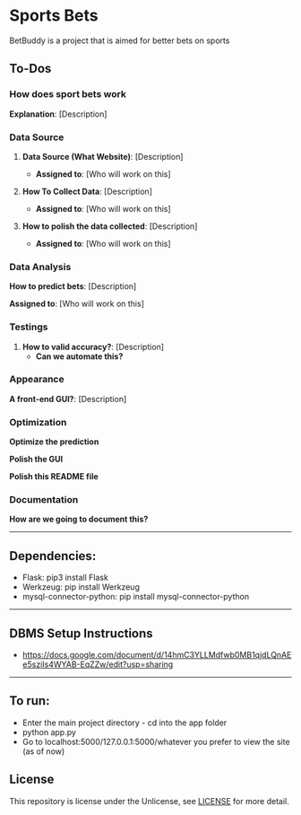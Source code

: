 # Sports Bets

BetBuddy is a project that is aimed for better bets on sports

## To-Dos

### How does sport bets work

**Explanation**: [Description]

### Data Source

1. **Data Source (What Website)**: [Description]
   * **Assigned to**: [Who will work on this]

2. **How To Collect Data**: [Description]
   * **Assigned to**: [Who will work on this]

3. **How to polish the data collected**: [Description]
   * **Assigned to**: [Who will work on this]

### Data Analysis

**How to predict bets**: [Description]

**Assigned to**: [Who will work on this]

### Testings

1. **How to valid accuracy?**: [Description]
   * **Can we automate this?** 
### Appearance

**A front-end GUI?**: [Description]

### Optimization

**Optimize the prediction**

**Polish the GUI**

**Polish this README file**

### Documentation

**How are we going to document this?**

---
## Dependencies:
- Flask: pip3 install Flask
- Werkzeug: pip install Werkzeug
- mysql-connector-python: pip install mysql-connector-python
---
## DBMS Setup Instructions
- https://docs.google.com/document/d/14hmC3YLLMdfwb0MB1qjdLQnAEe5sziIs4WYAB-EqZZw/edit?usp=sharing
---
## To run:
- Enter the main project directory - cd into the app folder
- python app.py
- Go to localhost:5000/127.0.0.1:5000/whatever you prefer to view the site (as of now)


## License

This repository is license under the Unlicense, see [LICENSE](LICENSE) for more detail.
